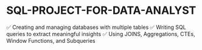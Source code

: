# SQL-PROJECT-FOR-DATA-ANALYST
✅ Creating and managing databases with multiple tables
✅ Writing SQL queries to extract meaningful insights
✅ Using JOINS, Aggregations, CTEs, Window Functions, and Subqueries
